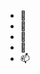 - 👋 
- 👀 
- 🌱 
- 💞️ 
- 📫 

<!---
snli213/snli213 is a ✨ special ✨ repository because its `README.md` (this file) appears on your GitHub profile.
You can click the Preview link to take a look at your changes.
--->
